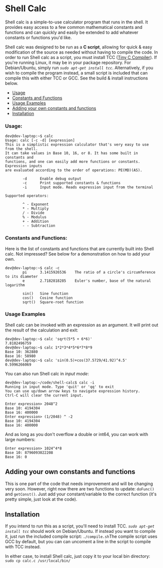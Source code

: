 # Shell Calc

Shell calc is a simple-to-use calculator program that runs in the shell. It provides easy access to a few common mathematical constants and functions and can quickly and easily be extended to add whatever constants or functions you'd like.

Shell calc was designed to be run as a **C script**, allowing for quick & easy modification of the source as needed without having to compile the code. In order to run Shell calc as a script, you must install TCC ([Tiny C Compiler](https://bellard.org/tcc/)). If you're running Linux, it may be in your package repository. For Debian/Ubuntu, simply run *`sudo apt-get install tcc`*. Alternatively, if you wish to compile the program instead, a small script is included that can compile this with either TCC or GCC. See the build & install instructions below.

 - [Usage](#-usage)
 - [Constants and Functions](#-constants-and-functions)
 - [Usage Examples](#-usage-examples)
 - [Adding your own constants and functions](#-adding-your-own-constants-and-functions)
 - [Installation](#-installation)

### Usage:    

    dev@dev-laptop:~$ calc
    Usage: calc [-c -d] [expression]
    This is a simplistic expression calculator that's very easy to use from the shell.
    It can take values in Base 10, 16, or 8. It has some built in constants and
    functions, and one can easily add more functions or constants. Expression inputs
    are evaluated according to the order of operations: PE(MD)(AS).
    
            -d      Enable debug output
            -c      Print supported constants & functions
            -i      Input mode. Reads expression input from the terminal
    
    Supported operators:
    
            ^ - Exponent
            * - Multiply
            / - Divide
            % - Modulus
            + - Addition
            - - Subtraction


### Constants and Functions:
Here is the list of constants and functions that are currently built into Shell calc. Not impressed? See below for a demonstration on how to add your own.

    dev@dev-laptop:~$ calc -c
            pi      3.1415926536    The ratio of a circle's circumference to its diameter
            e       2.7182818285    Euler's number, base of the natural logarithm
    
            sin()   Sine function
            cos()   Cosine function
            sqrt()  Square-root function


### Usage Examples

Shell calc can be invoked with an expression as an argument. It will print out the result of the calculation and exit:

    dev@dev-laptop:~$ calc 'sqrt(5*5 + 6*6)'
    7.8102496759
    dev@dev-laptop:~$ calc 1*2*3*4*5*6*7*8*9
    Base 10: 362880
    Base 16: 58980
    dev@dev-laptop:~$ calc 'sin(0.5)+cos(37.5729/41.92)^4.5'
    0.5996266069

You can also run Shell calc in *input mode*:

    dev@dev-laptop:~/code/shell-calc$ calc -i
    Running in input mode. Type 'quit' or 'qq' to exit
    You can use up/down arrow keys to navigate expression history.
    Ctrl-C will clear the current input.
    
    Enter expression> 2048^2
    Base 10: 4194304
    Base 16: 400000
    Enter expression> (1/2048) ^ -2
    Base 10: 4194304
    Base 16: 400000
And as long as you don't overflow a double or int64, you can work with large numbers:

    Enter expression> 1024^4*8
    Base 10: 8796093022208
    Base 16: 0

## Adding your own constants and functions
This is one part of the code that needs improvement and will be changing very soon. However, right now there are two functions to update: `doFunc()` and `getConst()`. Just add your constant/variable to the correct function (it's pretty simple, just look at the code).

## Installation

If you intend to run this as a script, you'll need to install TCC. *`sudo apt-get install tcc`* should work on Debian/Ubuntu. If instead you want to compile it, just run the included compile script: `./compile.sh`The compile script uses GCC by default, but you can can uncoment a line in the script to compile with TCC instead.

In either case, to install Shell calc, just copy it to your local bin directory: `sudo cp calc.c /usr/local/bin/`
